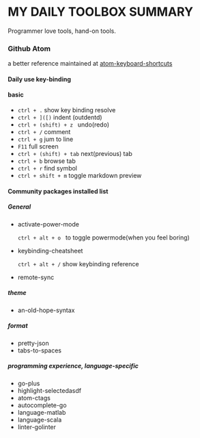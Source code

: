 # MY DAILY TOOLBOX SUMMARY

Programmer love tools, hand-on tools.

### Github Atom
a better reference maintained at [atom-keyboard-shortcuts](https://github.com/nwinkler/atom-keyboard-shortcuts)
#### Daily use key-binding
#### basic
- ```ctrl + .``` show key binding resolve
- ```ctrl + ]([)``` indent (outdentd)
- ```ctrl + (shift) + z ``` undo(redo)
- ```ctrl + /``` comment
- ```ctrl + g``` jum to line
- ```F11``` full screen
- ```ctrl + (shift) + tab``` next(previous) tab
- ```ctrl + b``` browse tab
- ```ctrl + r``` find symbol
- ```ctrl + shift + m``` toggle markdown preview



#### Community packages installed list

##### General
- activate-power-mode

    ```ctrl + alt + o ``` to toggle powermode(when you feel boring)
- keybinding-cheatsheet

    ```ctrl + alt + /``` show keybinding reference

- remote-sync

##### theme
- an-old-hope-syntax

##### format
- pretty-json
- tabs-to-spaces

##### programming experience, language-specific
- go-plus
- highlight-selectedasdf
- atom-ctags
- autocomplete-go
- language-matlab
- language-scala
- linter-golinter

